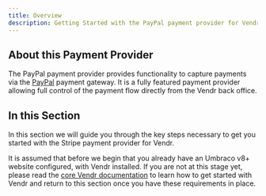 ```yaml
---
title: Overview
description: Getting Started with the PayPal payment provider for Vendr, the eCommerce solution for Umbraco v8+
---
```


## About this Payment Provider

The PayPal payment provider provides functionality to capture payments via the [PayPal](https://paypal.com) payment gateway. It is a fully featured payment provider allowing full control of the payment flow directly from the Vendr back office.

## In this Section

In this section we will guide you through the key steps necessary to get you started with the Stripe payment provider for Vendr.

It is assumed that before we begin that you already have an Umbraco v8+ website configured, with Vendr installed. If you are not at this stage yet, please read the [core Vendr documentation](../../../../../core/) to learn how to get started with Vendr and return to this section once you have these requirements in place.